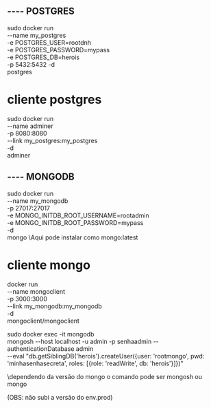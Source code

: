   ## ---- POSTGRES

sudo docker run \
  --name my_postgres \
  -e POSTGRES_USER=rootdnh \
  -e POSTGRES_PASSWORD=mypass \
  -e POSTGRES_DB=herois \
  -p 5432:5432
  -d \
  postgres


# cliente postgres
sudo docker run \
  --name adminer \
  -p 8080:8080 \
  --link my_postgres:my_postgres \
  -d \
  adminer 

  ## ---- MONGODB

sudo docker run \
  --name my_mongodb \
  -p 27017:27017 \
  -e MONGO_INITDB_ROOT_USERNAME=rootadmin \
  -e MONGO_INITDB_ROOT_PASSWORD=mypass \
  -d \
  mongo \\Aqui pode instalar como mongo:latest 


# cliente mongo

docker run \
    --name mongoclient \
    -p 3000:3000 \
    --link my_mongodb:my_mongodb \
    -d \
    mongoclient/mongoclient

sudo docker exec -it mongodb \
    mongosh --host localhost -u admin -p senhaadmin --authenticationDatabase admin \
    --eval "db.getSiblingDB('herois').createUser({user: 'rootmongo', pwd: 'minhasenhasecreta', roles: [{role: 'readWrite', db: 'herois'}]})"

\\dependendo da versão do mongo o comando pode ser mongosh ou mongo

(OBS: não subi a versão do env.prod)